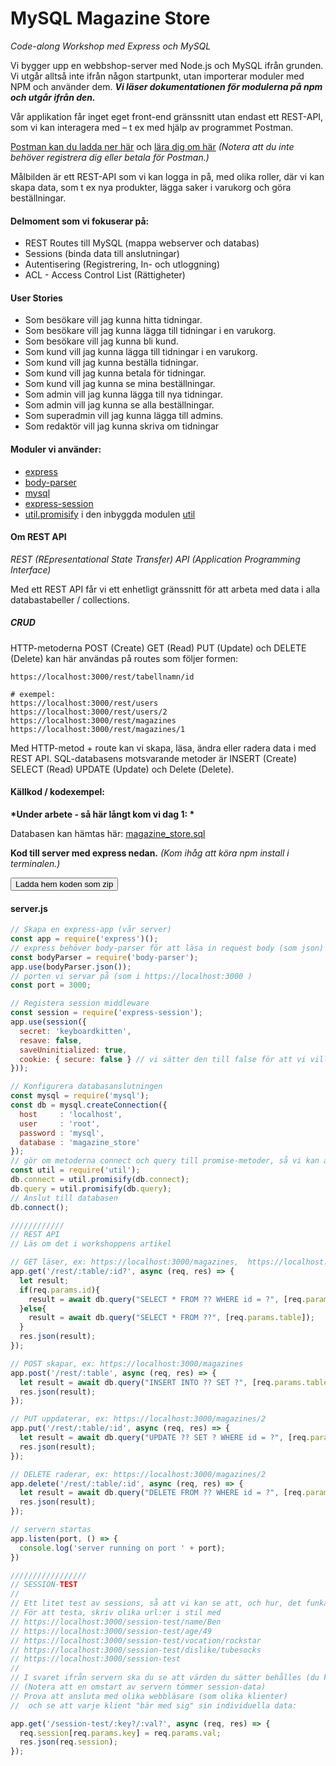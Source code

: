 # MySQL Magazine Store

_Code-along Workshop med Express och MySQL_

Vi bygger upp en webbshop-server med Node.js och MySQL ifrån grunden. Vi utgår alltså inte ifrån någon startpunkt, utan importerar moduler med NPM och använder dem. __*Vi läser dokumentationen för modulerna på npm och utgår ifrån den.*__

Vår applikation får inget eget front-end gränssnitt utan endast ett REST-API, som vi kan interagera med – t ex med hjälp av programmet Postman.

[Postman kan du ladda ner här](https://www.getpostman.com/) och [lära dig om här](https://learning.getpostman.com/) _(Notera att du inte behöver registrera dig eller betala för Postman.)_

Målbilden är ett REST-API som vi kan logga in på, med olika roller, där vi kan skapa data, som t ex nya produkter, lägga saker i varukorg och göra beställningar.


#### Delmoment som vi fokuserar på:

* REST Routes till MySQL (mappa webserver och databas)
* Sessions (binda data till anslutningar)
* Autentisering (Registrering, In- och utloggning)
* ACL - Access Control List (Rättigheter)


#### User Stories

* Som besökare vill jag kunna hitta tidningar.
* Som besökare vill jag kunna lägga till tidningar i en varukorg.
* Som besökare vill jag kunna bli kund.
* Som kund vill jag kunna lägga till tidningar i en varukorg.
* Som kund vill jag kunna beställa tidningar.
* Som kund vill jag kunna betala för tidningar.
* Som kund vill jag kunna se mina beställningar.
* Som admin vill jag kunna lägga till nya tidningar.
* Som admin vill jag kunna se alla beställningar.
* Som superadmin vill jag kunna lägga till admins.
* Som redaktör vill jag kunna skriva om tidningar


#### Moduler vi använder:

* [express](https://www.npmjs.com/package/express)
* [body-parser](https://www.npmjs.com/package/body-parser)
* [mysql](https://www.npmjs.com/package/mysql)
* [express-session](https://www.npmjs.com/package/express-session)
* [util.promisify](https://nodejs.org/dist/latest-v11.x/docs/api/util.html#util_util_promisify_original) i den inbyggda modulen [util](https://nodejs.org/dist/latest-v11.x/docs/api/util.html)


#### Om REST API

_REST (REpresentational State Transfer) API (Application Programming Interface)_

Med ett REST API får vi ett enhetligt gränssnitt för att arbeta med data i alla databastabeller / collections.

##### CRUD

HTTP-metoderna POST (Create) GET (Read) PUT (Update) och DELETE (Delete) kan här användas på routes som följer formen:

	https://localhost:3000/rest/tabellnamn/id

	# exempel:
    https://localhost:3000/rest/users
    https://localhost:3000/rest/users/2
    https://localhost:3000/rest/magazines
    https://localhost:3000/rest/magazines/1

Med HTTP-metod + route kan vi skapa, läsa, ändra eller radera data i med REST API. SQL-databasens motsvarande metoder är INSERT (Create) SELECT (Read) UPDATE (Update) och Delete (Delete).


#### Källkod / kodexempel:

__*Under arbete - så här långt kom vi dag 1: *__

Databasen kan hämtas här: <a href="https://java18.nodehill.se/wp-content/uploads/2019/03/magazine_store.sql_.zip">magazine_store.sql</a>


__Kod till server med express nedan.__ _(Kom ihåg att köra npm install i terminalen.)_

[<button class="btn-small">Ladda hem koden som zip</button>](/wp-content/uploads/2019/03/magazine-store-2.zip)

#### server.js
```js
// Skapa en express-app (vår server)
const app = require('express')();
// express behöver body-parser för att läsa in request body (som json)
const bodyParser = require('body-parser');
app.use(bodyParser.json());
// porten vi servar på (som i https://localhost:3000 )
const port = 3000;

// Registera session middleware
const session = require('express-session');
app.use(session({
  secret: 'keyboardkitten',
  resave: false,
  saveUninitialized: true,
  cookie: { secure: false } // vi sätter den till false för att vi vill kunna se / debugga den på klienten.
}));

// Konfigurera databasanslutningen
const mysql = require('mysql');
const db = mysql.createConnection({
  host     : 'localhost',
  user     : 'root',
  password : 'mysql',
  database : 'magazine_store'
});
// gör om metoderna connect och query till promise-metoder, så vi kan använda async / await
const util = require('util');
db.connect = util.promisify(db.connect);
db.query = util.promisify(db.query);
// Anslut till databasen
db.connect();

////////////
// REST API
// Läs om det i workshoppens artikel

// GET läser, ex: https://localhost:3000/magazines,  https://localhost:3000/magazines/2
app.get('/rest/:table/:id?', async (req, res) => {
  let result;
  if(req.params.id){
    result = await db.query("SELECT * FROM ?? WHERE id = ?", [req.params.table, req.params.id]);
  }else{
    result = await db.query("SELECT * FROM ??", [req.params.table]);
  }
  res.json(result);
});

// POST skapar, ex: https://localhost:3000/magazines
app.post('/rest/:table', async (req, res) => {
  let result = await db.query("INSERT INTO ?? SET ?", [req.params.table].concat(req.body));
  res.json(result);
});

// PUT uppdaterar, ex: https://localhost:3000/magazines/2
app.put('/rest/:table/:id', async (req, res) => {
  let result = await db.query("UPDATE ?? SET ? WHERE id = ?", [req.params.table].concat(req.body).concat(req.params.id));
  res.json(result);
});

// DELETE raderar, ex: https://localhost:3000/magazines/2
app.delete('/rest/:table/:id', async (req, res) => {
  let result = await db.query("DELETE FROM ?? WHERE id = ?", [req.params.table, req.params.id]);
  res.json(result);
});

// servern startas
app.listen(port, () => {
  console.log('server running on port ' + port);
})

/////////////////
// SESSION-TEST
//
// Ett litet test av sessions, så att vi kan se att, och hur, det funkar.
// För att testa, skriv olika url:er i stil med
// https://localhost:3000/session-test/name/Ben
// https://localhost:3000/session-test/age/49
// https://localhost:3000/session-test/vocation/rockstar
// https://localhost:3000/session-test/dislike/tubesocks
// https://localhost:3000/session-test
//
// I svaret ifrån servern ska du se att värden du sätter behålles (du kan ackumulera data).
// (Notera att en omstart av servern tömmer session-data)
// Prova att ansluta med olika webbläsare (som olika klienter)
//  och se att varje klient "bär med sig" sin individuella data:

app.get('/session-test/:key?/:val?', async (req, res) => {
  req.session[req.params.key] = req.params.val;
  res.json(req.session);
});
```


